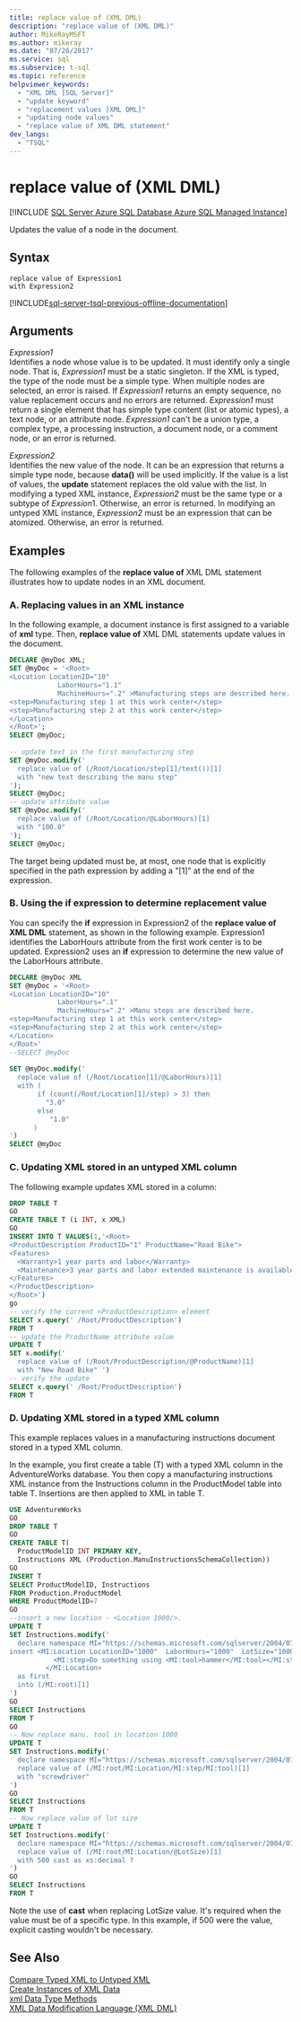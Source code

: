 ```yaml
---
title: replace value of (XML DML)
description: "replace value of (XML DML)"
author: MikeRayMSFT
ms.author: mikeray
ms.date: "07/26/2017"
ms.service: sql
ms.subservice: t-sql
ms.topic: reference
helpviewer_keywords:
  - "XML DML [SQL Server]"
  - "update keyword"
  - "replacement values [XML DML]"
  - "updating node values"
  - "replace value of XML DML statement"
dev_langs:
  - "TSQL"
---
```

# replace value of (XML DML)
[!INCLUDE [SQL Server Azure SQL Database Azure SQL Managed Instance](../../includes/applies-to-version/sql-asdb-asdbmi.md)]

Updates the value of a node in the document.  
  
## Syntax  
  
```syntaxsql
replace value of Expression1   
with Expression2  
```  
  
[!INCLUDE[sql-server-tsql-previous-offline-documentation](../../includes/sql-server-tsql-previous-offline-documentation.md)]

## Arguments
*Expression1*  
Identifies a node whose value is to be updated. It must identify only a single node. That is, *Expression1* must be a static singleton. If the XML is typed, the type of the node must be a simple type. When multiple nodes are selected, an error is raised. If *Expression1* returns an empty sequence, no value replacement occurs and no errors are returned. *Expression1* must return a single element that has simple type content (list or atomic types), a text node, or an attribute node. *Expression1* can't be a union type, a complex type, a processing instruction, a document node, or a comment node, or an error is returned.  
  
*Expression2*  
Identifies the new value of the node. It can be an expression that returns a simple type node, because **data()** will be used implicitly. If the value is a list of values, the **update** statement replaces the old value with the list. In modifying a typed XML instance, *Expression2* must be the same type or a subtype of *Expression*1. Otherwise, an error is returned. In modifying an untyped XML instance, *Expression2* must be an expression that can be atomized. Otherwise, an error is returned.  
  
## Examples  
The following examples of the **replace value of** XML DML statement illustrates how to update nodes in an XML document.  
  
### A. Replacing values in an XML instance  
In the following example, a document instance is first assigned to a variable of **xml** type. Then, **replace value of** XML DML statements update values in the document.  
  
```sql
DECLARE @myDoc XML;  
SET @myDoc = '<Root>  
<Location LocationID="10"   
            LaborHours="1.1"  
            MachineHours=".2" >Manufacturing steps are described here.  
<step>Manufacturing step 1 at this work center</step>  
<step>Manufacturing step 2 at this work center</step>  
</Location>  
</Root>';  
SELECT @myDoc;  
  
-- update text in the first manufacturing step  
SET @myDoc.modify('  
  replace value of (/Root/Location/step[1]/text())[1]  
  with "new text describing the manu step"  
');  
SELECT @myDoc;  
-- update attribute value  
SET @myDoc.modify('  
  replace value of (/Root/Location/@LaborHours)[1]  
  with "100.0"  
');  
SELECT @myDoc;  
```  
  
The target being updated must be, at most, one node that is explicitly specified in the path expression by adding a "[1]" at the end of the expression.  
  
### B. Using the if expression to determine replacement value  
You can specify the **if** expression in Expression2 of the **replace value of XML DML** statement, as shown in the following example. Expression1 identifies   the LaborHours attribute from the first work center is to be updated. Expression2 uses an **if** expression to determine the new value of the LaborHours attribute.  
  
```sql
DECLARE @myDoc XML  
SET @myDoc = '<Root>  
<Location LocationID="10"   
            LaborHours=".1"  
            MachineHours=".2" >Manu steps are described here.  
<step>Manufacturing step 1 at this work center</step>  
<step>Manufacturing step 2 at this work center</step>  
</Location>  
</Root>'  
--SELECT @myDoc  
  
SET @myDoc.modify('  
  replace value of (/Root/Location[1]/@LaborHours)[1]  
  with (  
       if (count(/Root/Location[1]/step) > 3) then  
         "3.0"  
       else  
          "1.0"  
      )  
')  
SELECT @myDoc  
```  
  
### C. Updating XML stored in an untyped XML column  
The following example updates XML stored in a column:  
  
```sql
DROP TABLE T  
GO  
CREATE TABLE T (i INT, x XML)  
GO  
INSERT INTO T VALUES(1,'<Root>  
<ProductDescription ProductID="1" ProductName="Road Bike">  
<Features>  
  <Warranty>1 year parts and labor</Warranty>  
  <Maintenance>3 year parts and labor extended maintenance is available</Maintenance>  
</Features>  
</ProductDescription>  
</Root>')  
go  
-- verify the current <ProductDescription> element  
SELECT x.query(' /Root/ProductDescription')  
FROM T  
-- update the ProductName attribute value  
UPDATE T  
SET x.modify('  
  replace value of (/Root/ProductDescription/@ProductName)[1]  
  with "New Road Bike" ')  
-- verify the update  
SELECT x.query(' /Root/ProductDescription')  
FROM T  
```  
  
### D. Updating XML stored in a typed XML column  
This example replaces values in a manufacturing instructions document stored in a typed XML column.  
  
In the example, you first create a table (T) with a typed XML column in the AdventureWorks database. You then copy a manufacturing instructions XML instance from the Instructions column in the ProductModel table into table T. Insertions are then applied to XML in table T.  
  
```sql
USE AdventureWorks  
GO  
DROP TABLE T  
GO  
CREATE TABLE T(
  ProductModelID INT PRIMARY KEY,   
  Instructions XML (Production.ManuInstructionsSchemaCollection))  
GO  
INSERT T   
SELECT ProductModelID, Instructions  
FROM Production.ProductModel  
WHERE ProductModelID=7  
GO
--insert a new location - <Location 1000/>.   
UPDATE T  
SET Instructions.modify('  
  declare namespace MI="https://schemas.microsoft.com/sqlserver/2004/07/adventure-works/ProductModelManuInstructions";  
insert <MI:Location LocationID="1000"  LaborHours="1000"  LotSize="1000" >  
           <MI:step>Do something using <MI:tool>hammer</MI:tool></MI:step>  
         </MI:Location>  
  as first  
  into (/MI:root)[1]  
')  
GO  
SELECT Instructions  
FROM T  
GO  
-- Now replace manu. tool in location 1000  
UPDATE T  
SET Instructions.modify('  
  declare namespace MI="https://schemas.microsoft.com/sqlserver/2004/07/adventure-works/ProductModelManuInstructions";  
  replace value of (/MI:root/MI:Location/MI:step/MI:tool)[1]   
  with "screwdriver"  
')  
GO  
SELECT Instructions  
FROM T  
-- Now replace value of lot size  
UPDATE T  
SET Instructions.modify('  
  declare namespace MI="https://schemas.microsoft.com/sqlserver/2004/07/adventure-works/ProductModelManuInstructions";  
  replace value of (/MI:root/MI:Location/@LotSize)[1]   
  with 500 cast as xs:decimal ?  
')  
GO  
SELECT Instructions  
FROM T  
```  
  
Note the use of **cast** when replacing LotSize value. It's required when the value must be of a specific type. In this example, if 500 were the value, explicit casting wouldn't be necessary.  
  
## See Also  
[Compare Typed XML to Untyped XML](../../relational-databases/xml/compare-typed-xml-to-untyped-xml.md)   
[Create Instances of XML Data](../../relational-databases/xml/create-instances-of-xml-data.md)   
[xml Data Type Methods](../../t-sql/xml/xml-data-type-methods.md)   
[XML Data Modification Language &#40;XML DML&#41;](../../t-sql/xml/xml-data-modification-language-xml-dml.md)  
  
  
